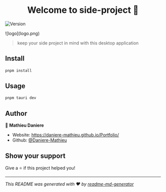 <h1 align="center">Welcome to side-project 👋</h1>
<p>
  <img alt="Version" src="https://img.shields.io/badge/version-0.0.0-blue.svg?cacheSeconds=2592000" />
</p>
![logo](logo.png)

> keep your side project in mind with this desktop application


## Install

```sh
pnpm install
```

## Usage

```sh
pnpm tauri dev
```

## Author

👤 **Mathieu Daniere**

* Website: https://daniere-mathieu.github.io/Portfolio/
* Github: [@Daniere-Mathieu](https://github.com/Daniere-Mathieu)

## Show your support

Give a ⭐️ if this project helped you!

***
_This README was generated with ❤️ by [readme-md-generator](https://github.com/kefranabg/readme-md-generator)_